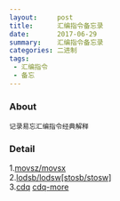 ```yaml
---
layout:     post
title:      汇编指令备忘录
date:       2017-06-29
summary:    汇编指令备忘录
categories: 二进制
tags:
 - 汇编指令
 - 备忘
---
```


### About

```
记录易忘汇编指令经典解释
```

### Detail

1.<a href="http://www.fx115.net/qa-220-122690.aspx">movsz/movsx</a>  
2.<a href="http://baike.baidu.com/link?url=LW99HgDBFHx3Ao2Ep1JshAbaQT5O3QqsLqZYhi_a1mJ1tFPXc-S1Y9-JRmYKJQjXn0hR7vO6tIDDzXicIDLnrq">lodsb/lodsw[stosb/stosw]</a>  
3.<a href="http://bbs.bccn.net/thread-327979-1-1.html">cdq</a> <a href="https://zhidao.baidu.com/question/576311402.html">cdq-more</a>  
